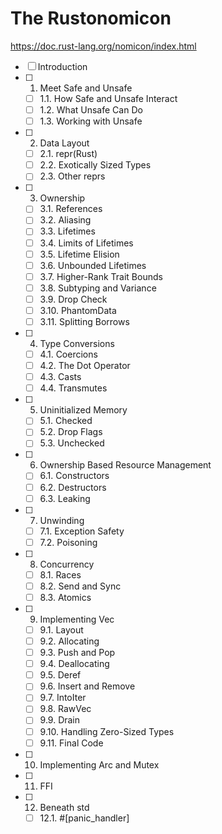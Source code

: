 # The Rustonomicon

<https://doc.rust-lang.org/nomicon/index.html>

- [ ] Introduction
- [ ] 1. Meet Safe and Unsafe
  - [ ] 1.1. How Safe and Unsafe Interact
  - [ ] 1.2. What Unsafe Can Do
  - [ ] 1.3. Working with Unsafe
- [ ] 2. Data Layout
  - [ ] 2.1. repr(Rust)
  - [ ] 2.2. Exotically Sized Types
  - [ ] 2.3. Other reprs
- [ ] 3. Ownership
  - [ ] 3.1. References
  - [ ] 3.2. Aliasing
  - [ ] 3.3. Lifetimes
  - [ ] 3.4. Limits of Lifetimes
  - [ ] 3.5. Lifetime Elision
  - [ ] 3.6. Unbounded Lifetimes
  - [ ] 3.7. Higher-Rank Trait Bounds
  - [ ] 3.8. Subtyping and Variance
  - [ ] 3.9. Drop Check
  - [ ] 3.10. PhantomData
  - [ ] 3.11. Splitting Borrows
- [ ] 4. Type Conversions
  - [ ] 4.1. Coercions
  - [ ] 4.2. The Dot Operator
  - [ ] 4.3. Casts
  - [ ] 4.4. Transmutes
- [ ] 5. Uninitialized Memory
  - [ ] 5.1. Checked
  - [ ] 5.2. Drop Flags
  - [ ] 5.3. Unchecked
- [ ] 6. Ownership Based Resource Management
  - [ ] 6.1. Constructors
  - [ ] 6.2. Destructors
  - [ ] 6.3. Leaking
- [ ] 7. Unwinding
  - [ ] 7.1. Exception Safety
  - [ ] 7.2. Poisoning
- [ ] 8. Concurrency
  - [ ] 8.1. Races
  - [ ] 8.2. Send and Sync
  - [ ] 8.3. Atomics
- [ ] 9. Implementing Vec
  - [ ] 9.1. Layout
  - [ ] 9.2. Allocating
  - [ ] 9.3. Push and Pop
  - [ ] 9.4. Deallocating
  - [ ] 9.5. Deref
  - [ ] 9.6. Insert and Remove
  - [ ] 9.7. IntoIter
  - [ ] 9.8. RawVec
  - [ ] 9.9. Drain
  - [ ] 9.10. Handling Zero-Sized Types
  - [ ] 9.11. Final Code
- [ ] 10. Implementing Arc and Mutex
- [ ] 11. FFI
- [ ] 12. Beneath std
  - [ ] 12.1. #[panic_handler]
